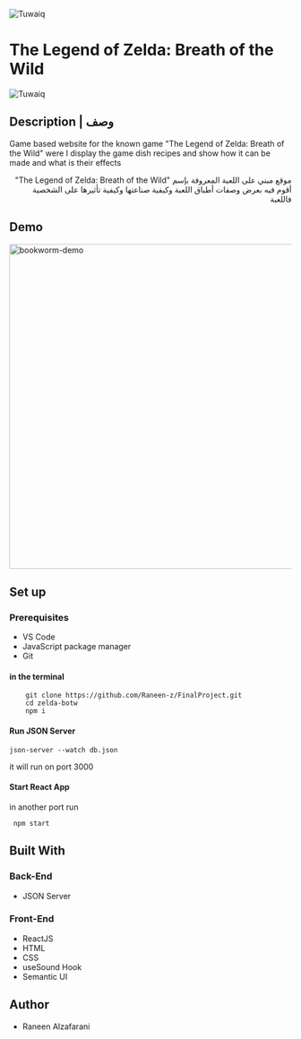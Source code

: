 ![Tuwaiq](https://i.ibb.co/SV2BSn5/tuwaiq.png)

# The Legend of Zelda: Breath of the Wild
![Tuwaiq](https://www.nintendo.com//content/dam/noa/en_US/games/switch/t/the-legend-of-zelda-breath-of-the-wild-switch/the-legend-of-zelda-breath-of-the-wild-switch-hero.jpg) 

## Description | وصف
Game based website for the known game "The Legend of Zelda: Breath of the Wild" were I display the game dish recipes and show how it can be made and what is their effects
<br/>
<div dir='rtl'>
موقع مبني على اللعبة المعروفة بإسم "The Legend of Zelda: Breath of the Wild" أقوم فيه بعرض وصفات أطباق اللعبة وكيفية صناعتها وكيفية تأثيرها على الشخصية فاللعبة
</div>

## Demo 
<img src="https://media0.giphy.com/media/WtnzFct0uGLhs3XrrZ/giphy.gif?cid=790b7611c5efdf1d39237793b6f72787cdecd315d1f68c89&rid=giphy.gif&ct=g" alt="bookworm-demo" width=580>


## Set up  
### Prerequisites
- VS Code
- JavaScript package manager 
- Git

#### in the terminal
``` 
    git clone https://github.com/Raneen-z/FinalProject.git
    cd zelda-botw
    npm i 
```
#### Run JSON Server 
``` 
json-server --watch db.json 
```
it will run on port 3000

#### Start React App
in another port run
```
 npm start
  ```


## Built With
### Back-End    
- JSON Server

### Front-End
- ReactJS 
- HTML
- CSS
- useSound Hook
- Semantic UI

## Author
- Raneen Alzafarani